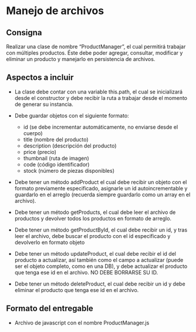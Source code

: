 # Manejo de archivos

## Consigna
Realizar una clase de nombre “ProductManager”, el cual permitirá trabajar con múltiples productos. Éste debe poder agregar, consultar, modificar y eliminar un producto y manejarlo en persistencia de archivos.

## Aspectos a incluir
* La clase debe contar con una variable this.path, el cual se inicializará desde el constructor y debe recibir la ruta a trabajar desde el momento de generar su instancia.
* Debe guardar objetos con el siguiente formato:
    * id (se debe incrementar automáticamente, no enviarse desde el cuerpo)
    * title (nombre del producto)
    * description (descripción del producto)
    * price (precio)
    * thumbnail (ruta de imagen)
    * code (código identificador)
    * stock (número de piezas disponibles)

* Debe tener un método addProduct el cual debe recibir un objeto con el formato previamente especificado, asignarle un id autoincrementable y guardarlo en el arreglo (recuerda siempre guardarlo como un array en el archivo).

* Debe tener un método getProducts, el cual debe leer el archivo de productos y devolver todos los productos en formato de arreglo.

* Debe tener un método getProductById, el cual debe recibir un id, y tras leer el archivo, debe buscar el producto con el id especificado y devolverlo en formato objeto

* Debe tener un método updateProduct, el cual debe recibir el id del producto a actualizar, así también como el campo a actualizar (puede ser el objeto completo, como en una DB), y debe actualizar el producto que tenga ese id en el archivo. NO DEBE BORRARSE SU ID.

* Debe tener un método deleteProduct, el cual debe recibir un id y debe eliminar el producto que tenga ese id en el archivo.

## Formato del entregable
* Archivo de javascript con el nombre ProductManager.js